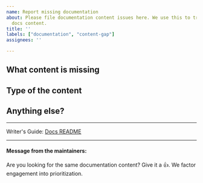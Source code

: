 ```yaml
---
name: Report missing documentation
about: Please file documentation content issues here. We use this to track missing
  docs content.
title: ''
labels: ["documentation", "content-gap"]
assignees: ''

---
```


## What content is missing
<!-- Help us to understand your request in context -->


## Type of the content
<!-- 
Among the following items, pick a doc type that the content would most likely belong to
- Tutorial
- Main Concept: "What is X in Dagster" where X is a Dagster concept.
- Integration Guide: "How to use X in Dagster" where X is a 3rd-party package/tool, e.g. dbt, Spark, etc
- Best Practices Guide: "How to do X in Dagster" where X is usually a use case and can be addressed by incorporating multiple Dagster concepts at a time.
- Deployment Guide: "How to deploy Dagster to X", e.g. Docker, K8S, GCP, etc
- API Reference: e.g. docstring
--> 

## Anything else?
<!-- Do you have exactly anything in mind you are looking for
Examples:
- Show how to test a partition set
- Include a diagram to explain the relations between inputs and outputs
-->

---

Writer's Guide: [Docs README](https://github.com/dagster-io/dagster/tree/master/docs)

---
#### Message from the maintainers:
Are you looking for the same documentation content? Give it a :thumbsup:. We factor engagement into prioritization.
